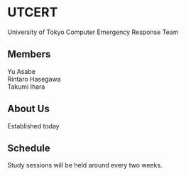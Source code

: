# UTCERT
University of Tokyo Computer Emergency Response Team

## Members
Yu Asabe  
Rintaro Hasegawa  
Takumi Ihara  

## About Us
Established today

## Schedule
Study sessions will be held around every two weeks.
